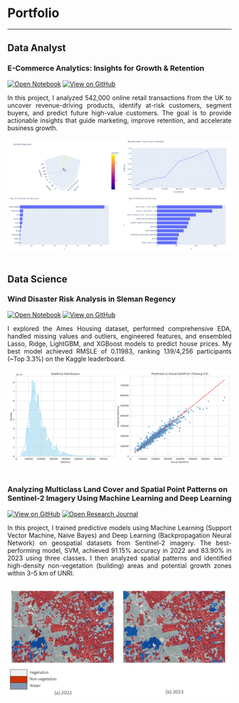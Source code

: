 # Portfolio
---
## Data Analyst

### E-Commerce Analytics: Insights for Growth & Retention

[![Open Notebook](https://img.shields.io/badge/Jupyter-Open_Notebook-blue?logo=Jupyter)](projects/ecommerce-analysis.html)
[![View on GitHub](https://img.shields.io/badge/GitHub-View_on_GitHub-blue?logo=GitHub)](https://github.com/munafaizatun/ecommerce-analysis)

<div style="text-align: justify">In this project, I analyzed 542,000 online retail transactions from the UK to uncover revenue-driving products, identify at-risk customers, segment buyers, and predict future high-value customers. The goal is to provide actionable insights that guide marketing, improve retention, and accelerate business growth.</div>
<br>
<center><img src="images/ecommerce.png"/></center>
<br>

## Data Science

### Wind Disaster Risk Analysis in Sleman Regency

[![Open Notebook](https://img.shields.io/badge/Jupyter-Open_Notebook-blue?logo=Jupyter)](projects/house-prices-prediction.ipynb)
[![View on GitHub](https://img.shields.io/badge/GitHub-View_on_GitHub-blue?logo=GitHub)](https://github.com/munafaizatun/house-prices-prediction)

<div style="text-align: justify">I explored the Ames Housing dataset, performed comprehensive EDA, handled missing values and outliers, engineered features, and ensembled Lasso, Ridge, LightGBM, and XGBoost models to predict house prices. My best model achieved RMSLE of 0.11983, ranking 139/4,256 participants (~Top 3.3%) on the Kaggle leaderboard.</div>
<br>
<center>
<img src="images/house_price_summary.png"/>
</center>
<br>

### Analyzing Multiclass Land Cover and Spatial Point Patterns on Sentinel-2 Imagery Using Machine Learning and Deep Learning

[![View on GitHub](https://img.shields.io/badge/GitHub-View_on_GitHub-blue?logo=GitHub)](https://github.com/munafaizatun/Land-Use-Classification)
[![Open Research Journal](https://img.shields.io/badge/PDF-Open_Research_Journal-blue?logo=adobe-acrobat-reader&logoColor=white)](https://journal.ummat.ac.id/index.php/jtam/article/view/29683)

<div style="text-align: justify">In this project, I trained predictive models using Machine Learning (Support Vector Machine, Naive Bayes) and Deep Learning (Backpropagation Neural Network) on geospatial datasets from Sentinel-2 imagery. The best-performing model, SVM, achieved 91.15% accuracy in 2022 and 83.90% in 2023 using three classes. I then analyzed spatial patterns and identified high-density non-vegetation (building) areas and potential growth zones within 3–5 km of UNRI.</div>
<br>
<center><img src="images/classification.jpg"/></center>
<br>
